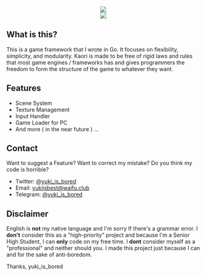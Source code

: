 <div align="center">
	<img src="https://raw.githubusercontent.com/yukiisbored/Kaori/master/assets/kaori.png">
	<div>
		<img src="https://goreportcard.com/badge/github.com/yukiisbored/Kaori">
	</div>
</div>

## What is this?
This is a game framework that I wrote in Go. It focuses on flexibility, simplicity, and modularity. Kaori is made to be free of rigid laws and rules that most game engines / frameworks has and gives programmers the freedom to form the structure of the game to whatever they want.

## Features
* Scene System
* Texture Management
* Input Handler
* Game Loader for PC
* And more ( in the near future ) ...

## Contact
Want to suggest a Feature? Want to correct my mistake? Do you think my code is horrible?
* Twitter: [@yuki\_is\_bored](https://twitter.com/yuki_is_bored)
* Email: [yukiisbest@waifu.club](mailto:yukiisbest@waifu.club)
* Telegram: [@yuki\_is\_bored](https://telegram.me/yuki_is_bored)

## Disclaimer
English is **not** my native language and I'm sorry If there's a grammar error. I **don't** consider this as a "high-priority" project and because I'm a Senior High Student, I can **only** code on my free time. I **dont** consider myself as a "professional" and neither should you. I made this project just because I can and for the sake of anti-boredom.

Thanks,
yuki\_is\_bored
